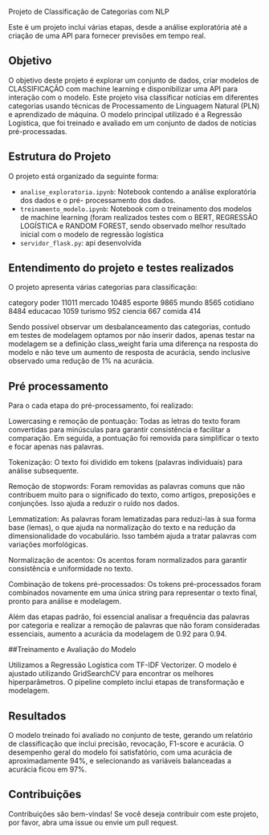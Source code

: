 Projeto de Classificação de Categorias com NLP

Este é um projeto  inclui várias etapas, desde a análise exploratória até a criação de uma API para fornecer previsões em tempo real.

## Objetivo

O objetivo deste projeto é explorar um conjunto de dados, criar modelos de CLASSIFICAÇÃO com machine learning e disponibilizar uma API para interação com o modelo.
Este projeto visa classificar notícias em diferentes categorias usando técnicas de Processamento de Linguagem Natural (PLN) e aprendizado de máquina. O modelo principal utilizado é a Regressão Logística, que foi treinado e avaliado em um conjunto de dados de notícias pré-processadas.

## Estrutura do Projeto

O projeto está organizado da seguinte forma:

- `analise_exploratoria.ipynb`: Notebook contendo a análise exploratória dos dados e o pré- processamento dos dados.
- `treinamento_modelo.ipynb`: Notebook com o treinamento dos modelos de machine learning (foram realizados testes com o BERT, REGRESSÃO LOGÍSTICA e RANDOM FOREST, sendo observado melhor resultado inicial com o modelo de regressão logística
- `servidor_flask.py`: api desenvolvida 


## Entendimento do projeto e testes realizados

O projeto apresenta várias categorias para classificação:

category
poder        11011
mercado      10485
esporte       9865
mundo         8565
cotidiano     8484
educacao      1059
turismo        952
ciencia        667
comida         414

Sendo possível observar um desbalanceamento das categorias, contudo em testes de modelagem optamos por não inserir dados, apenas testar na modelagem se a definição class_weight faria uma diferença na resposta do modelo e não teve um aumento de resposta de acurácia, sendo inclusive observado uma redução de 1% na acurácia.

## Pré processamento

Para o cada etapa do pré-processamento, foi realizado:

Lowercasing e remoção de pontuação: Todas as letras do texto foram convertidas para minúsculas para garantir consistência e facilitar a comparação. Em seguida, a pontuação foi removida para simplificar o texto e focar apenas nas palavras.

Tokenização: O texto foi dividido em tokens (palavras individuais) para análise subsequente.

Remoção de stopwords: Foram removidas as palavras comuns que não contribuem muito para o significado do texto, como artigos, preposições e conjunções. Isso ajuda a reduzir o ruído nos dados.

Lemmatization: As palavras foram lematizadas para reduzi-las à sua forma base (lemas), o que ajuda na normalização do texto e na redução da dimensionalidade do vocabulário. Isso também ajuda a tratar palavras com variações morfológicas.

Normalização de acentos: Os acentos foram normalizados para garantir consistência e uniformidade no texto.

Combinação de tokens pré-processados: Os tokens pré-processados foram combinados novamente em uma única string para representar o texto final, pronto para análise e modelagem.

Além das etapas padrão, foi essencial analisar a frequência das palavras por categoria e realizar a remoção de palavras que não foram consideradas essenciais, aumento a acurácia da modelagem de 0.92 para 0.94.

##Treinamento e Avaliação do Modelo

Utilizamos a Regressão Logística com TF-IDF Vectorizer. O modelo é ajustado utilizando GridSearchCV para encontrar os melhores hiperparâmetros. O pipeline completo inclui etapas de transformação e modelagem.

## Resultados
O modelo treinado foi avaliado no conjunto de teste, gerando um relatório de classificação que inclui precisão, revocação, F1-score e acurácia. O desempenho geral do modelo foi satisfatório, com uma acurácia de aproximadamente 94%, e selecionando as variáveis balanceadas a acurácia ficou em 97%.

## Contribuições
Contribuições são bem-vindas! Se você deseja contribuir com este projeto, por favor, abra uma issue ou envie um pull request.
